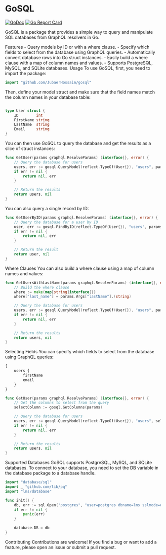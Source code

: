 # GoSQL

[![GoDoc](https://godoc.org/github.com/your-username/gosql?status.svg)](https://godoc.org/github.com/your-username/gosql)
[![Go Report Card](https://goreportcard.com/badge/github.com/your-username/gosql)](https://goreportcard.com/report/github.com/your-username/gosql)



GoSQL is a package that provides a simple way to query and manipulate SQL databases from GraphQL resolvers in Go.

Features - Query models by ID or with a where clause. - Specify which fields to select from the database using GraphQL queries. - Automatically convert database rows into Go struct instances. - Easily build a where clause with a map of column names and values. - Supports PostgreSQL, MySQL, and SQLite databases.
Usage
To use GoSQL, first, you need to import the package:

```go
import "github.com/JubaerHossain/gosql"
```

Then, define your model struct and make sure that the field names match the column names in your database table:

```go

type User struct {
    ID        int
    FirstName string
    LastName  string
    Email     string
}


```
You can then use GoSQL to query the database and get the results as a slice of struct instances:

```go
func GetUser(params graphql.ResolveParams) (interface{}, error) {
    // Query the database for users
    users, err := gosql.QueryModel(reflect.TypeOf(User{}), "users", params)
    if err != nil {
        return nil, err
    }

    // Return the results
    return users, nil
}
```
You can also query a single record by ID:

```go
func GetUserByID(params graphql.ResolveParams) (interface{}, error) {
    // Query the database for a user by ID
    user, err := gosql.FindByID(reflect.TypeOf(User{}), "users", params)
    if err != nil {
        return nil, err
    }

    // Return the result
    return user, nil
}
```
Where Clauses
You can also build a where clause using a map of column names and values:

```go
func GetUsersWithLastName(params graphql.ResolveParams) (interface{}, error) {
    // Build the where clause
    where := make(map[string]interface{})
    where["last_name"] = params.Args["lastName"].(string)

    // Query the database for users
    users, err := gosql.QueryModel(reflect.TypeOf(User{}), "users", params, where)
    if err != nil {
        return nil, err
    }

    // Return the results
    return users, nil
}
```
Selecting Fields
You can specify which fields to select from the database using GraphQL queries:


```graphql
{
    users {
        firstName
        email
    }
}
```


```go
func GetUser(params graphql.ResolveParams) (interface{}, error) {
    // Get the columns to select from the query
    selectColumn := gosql.GetColumns(params)

    // Query the database for users
    users, err := gosql.QueryModel(reflect.TypeOf(User{}), "users", selectColumn, params)
    if err != nil {
        return nil, err
    }

    // Return the results
    return users, nil
}
```
Supported Databases
GoSQL supports PostgreSQL, MySQL, and SQLite databases. To connect to your database, you need to set the DB variable in the database package to a database handle.

```go
import "database/sql"
import _ "github.com/lib/pq"
import "lms/database"

func init() {
    db, err := sql.Open("postgres", "user=postgres dbname=lms sslmode=disable")
    if err != nil {
        panic(err)
    }

    database.DB = db
}
```
Contributing
Contributions are welcome! If you find a bug or want to add a feature, please open an issue or submit a pull request.

